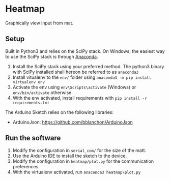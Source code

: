 # Heatmap
Graphically view input from mat.


## Setup
Built in Python3 and relies on the SciPy stack. On Windows, the easiest way to use the SciPy
stack is through [Anaconda](https://www.continuum.io/downloads).

1. Install the SciPy stack using your preferred method. The python3 binary with
SciPy installed shall hereon be referred to as `anaconda3`
2. Install vitualenv to the `env/` folder using `anaconda3 -m pip install virtualenv env`
3. Activate the env using `env\Scripts\activate` (Windows) or `env/bin/activate` otherwise.
4. With the env activated, install requirements with `pip install -r requirements.txt`

The Arduino Sketch relies on the following libraries:

- ArduinoJson: https://github.com/bblanchon/ArduinoJson


## Run the software
1. Modify the configuration in `serial_com/` for the size of the matt.
2. Use the Arduino IDE to install the sketch to the device.
3. Modify the configuration in `heatmap/plot.py` for the communication preferences.
4. With the virtualenv activated, run `anaconda3 heatmap\plot.py`

